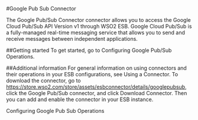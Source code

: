 #Google Pub Sub Connector

The Google Pub/Sub Connector connector allows you to access the Google Cloud Pub/Sub API Version v1 through WSO2 ESB. Google Cloud Pub/Sub is a fully-managed real-time messaging service that allows you to send and receive messages between independent applications.

##Getting started
To get started, go to Configuring Google Pub/Sub Operations.

##Additional information
For general information on using connectors and their operations in your ESB configurations, see  Using a Connector. To download the connector, go to https://store.wso2.com/store/assets/esbconnector/details/googlepubsub, click the Google Pub/Sub connector, and click Download Connector. Then you can add and enable the connector in your ESB instance.

Configuring Google Pub Sub Operations